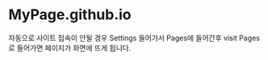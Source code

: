 # MyPage.github.io



자동으로 사이트 접속이 안될 경우 Settings 들어가서 Pages에 들어간후 visit Pages로 들어가면 페이지가 화면에 뜨게 됩니다.
